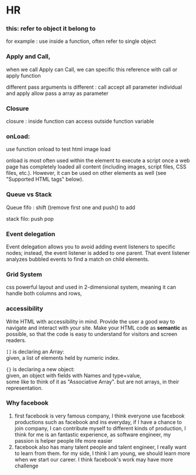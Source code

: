 # HR

### this: refer to object it belong to 

for example : use inside a function, often refer to single object 

### Apply and Call,

when we call Apply can Call, we can specific this reference with call or apply function

different pass arguments is different : call accept all parameter individual and apply allow pass a array as parameter

### Closure 

closure : inside function can access outside function variable   

### onLoad:

use function onload to test html image load 

onload is most often used within the  element to execute a script once a web page has completely loaded all content \(including images, script files, CSS files, etc.\). However, it can be used on other elements as well \(see "Supported HTML tags" below\).

### Queue vs Stack

Queue fifo : shift \(\)remove first one and push\(\) to add 

stack filo: push pop 

### Event delegation

Event delegation allows you to avoid adding event listeners to specific nodes; instead, the event listener is added to one parent. That event listener analyzes bubbled events to find a match on child elements.

### Grid System

css powerful layout and used in 2-dimensional system, meaning it can handle both columns and rows,

### accessibility

Write HTML with accessibility in mind. Provide the user a good way to navigate and interact with your site. Make your HTML code as **semantic** as possible, so that the code is easy to understand for visitors and screen readers. 

`[]` is declaring an Array:  
given, a list of elements held by numeric index.

`{}` is declaring a new object:  
given, an object with fields with Names and type+value,  
some like to think of it as "Associative Array". but are not arrays, in their representation.

### Why facebook

1. first facebook is very famous company, I think everyone use facebook productions such as facebook and ins everyday, if I have a chance to join company, I can contribute myself to different kinds of production, I think for me is an fantastic experience, as software engineer, my passion is helper people life more easier
2. facebook also has many talent people and talent engineer, I really want to learn from them. for my side, I think I am young, we should learn more when we start our career. I think facebook's work may have more challenge 





